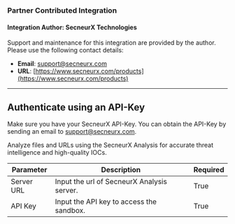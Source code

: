 ### Partner Contributed Integration
#### Integration Author: SecneurX Technologies
Support and maintenance for this integration are provided by the author. Please use the following contact details:
- **Email**: [support@secneurx.com](mailto:support@secneurx.com)
- **URL**: [https://www.secneurx.com/products](https://www.secneurx.com/products)
***
## Authenticate using an API-Key

Make sure you have your SecneurX API-Key. You can obtain the API-Key by sending an email to [support@secneurx.com](support@secneurx.com).

Analyze files and URLs using the SecneurX Analysis for accurate threat intelligence and high-quality IOCs.

| **Parameter** | **Description** | **Required** |
| --- | --- | --- |
| Server URL | Input the url of SecneurX Analysis server. | True |
| API Key | Input the API key to access the sandbox. | True |

